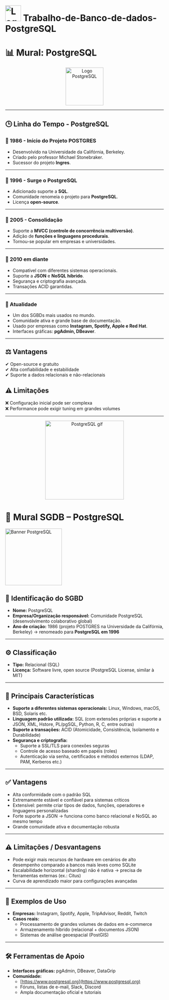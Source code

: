 # <img src="https://www.postgresql.org/media/img/about/press/elephant.png" alt="Logo PostgreSQL" width="50"/> Trabalho-de-Banco-de-dados-PostgreSQL

# 📊 Mural: PostgreSQL

<p align="center">
  <img src="https://www.postgresql.org/media/img/about/press/elephant.png" alt="Logo PostgreSQL" width="120"/>
</p>

---

## 🕒 Linha do Tempo - PostgreSQL

### 📌 1986 - Início do Projeto POSTGRES
- Desenvolvido na Universidade da Califórnia, Berkeley.
- Criado pelo professor Michael Stonebraker.
- Sucessor do projeto **Ingres**.

---

### 📌 1996 - Surge o PostgreSQL
- Adicionado suporte a **SQL**.
- Comunidade renomeia o projeto para **PostgreSQL**.
- Licença **open-source**.

---

### 📌 2005 - Consolidação
- Suporte a **MVCC (controle de concorrência multiversão)**.
- Adição de **funções e linguagens procedurais**.
- Tornou-se popular em empresas e universidades.

---

### 📌 2010 em diante
- Compatível com diferentes sistemas operacionais.
- Suporte a **JSON** e **NoSQL híbrido**.
- Segurança e criptografia avançada.
- Transações ACID garantidas.

---

### 📌 Atualidade
- Um dos SGBDs mais usados no mundo.
- Comunidade ativa e grande base de documentação.
- Usado por empresas como **Instagram, Spotify, Apple e Red Hat**.
- Interfaces gráficas: **pgAdmin, DBeaver**.

---

## ⚖️ Vantagens
✔ Open-source e gratuito  
✔ Alta confiabilidade e estabilidade  
✔ Suporte a dados relacionais e não-relacionais  

## ⚠️ Limitações
❌ Configuração inicial pode ser complexa  
❌ Performance pode exigir tuning em grandes volumes  

---

<p align="center">
  <img src="https://media.giphy.com/media/GH8mO3Zz7bK2g/giphy.gif" alt="PostgreSQL gif" width="250"/>
</p>

# 🎯 Mural SGDB – PostgreSQL  

<img src="https://encrypted-tbn0.gstatic.com/images?q=tbn:ANd9GcQI3_ABebrcKM6_91YZTp7yNtcjFLNpQpBRkw&s" alt="Banner PostgreSQL" width="180"/>

## 📌 Identificação do SGBD
- **Nome:** PostgreSQL  
- **Empresa/Organização responsável:** Comunidade PostgreSQL (desenvolvimento colaborativo global)  
- **Ano de criação:** 1986 (projeto POSTGRES na Universidade da Califórnia, Berkeley) → renomeado para **PostgreSQL em 1996**  

---

## ⚙️ Classificação
- **Tipo:** Relacional (SQL)  
- **Licença:** Software livre, open source (PostgreSQL License, similar à MIT)  

---

## 🔑 Principais Características
- **Suporte a diferentes sistemas operacionais:** Linux, Windows, macOS, BSD, Solaris etc.  
- **Linguagem padrão utilizada:** SQL (com extensões próprias e suporte a JSON, XML, Hstore, PL/pgSQL, Python, R, C, entre outras)  
- **Suporte a transações:** ACID (Atomicidade, Consistência, Isolamento e Durabilidade)  
- **Segurança e criptografia:**  
  - Suporte a SSL/TLS para conexões seguras  
  - Controle de acesso baseado em papéis (roles)  
  - Autenticação via senha, certificados e métodos externos (LDAP, PAM, Kerberos etc.)  

---

## ✅ Vantagens
- Alta conformidade com o padrão SQL  
- Extremamente estável e confiável para sistemas críticos  
- Extensível: permite criar tipos de dados, funções, operadores e linguagens personalizadas  
- Forte suporte a JSON → funciona como banco relacional e NoSQL ao mesmo tempo  
- Grande comunidade ativa e documentação robusta  

---

## ⚠️ Limitações / Desvantagens
- Pode exigir mais recursos de hardware em cenários de alto desempenho comparado a bancos mais leves como SQLite  
- Escalabilidade horizontal (sharding) não é nativa → precisa de ferramentas externas (ex.: Citus)  
- Curva de aprendizado maior para configurações avançadas  

---

## 🏢 Exemplos de Uso
- **Empresas:** Instagram, Spotify, Apple, TripAdvisor, Reddit, Twitch  
- **Casos reais:**  
  - Processamento de grandes volumes de dados em e-commerce  
  - Armazenamento híbrido (relacional + documentos JSON)  
  - Sistemas de análise geoespacial (PostGIS)  

---

## 🛠️ Ferramentas de Apoio
- **Interfaces gráficas:** pgAdmin, DBeaver, DataGrip  
- **Comunidade:**  
  - [https://www.postgresql.org](https://www.postgresql.org)  
  - Fóruns, listas de e-mail, Slack, Discord  
  - Ampla documentação oficial e tutoriais  
